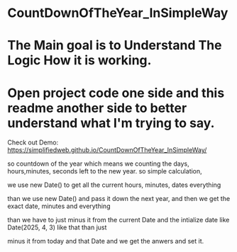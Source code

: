 # CountDownOfTheYear_InSimpleWay
# The Main goal is to Understand The Logic How it is working.
# Open project code one side and this readme another side to better understand what I'm trying to say.
Check out Demo: https://simplifiedweb.github.io/CountDownOfTheYear_InSimpleWay/

so countdown of the year which means we counting the days, hours,minutes, seconds left to the new year.
so simple calculation,

we use new Date() to get all the current hours, minutes, dates everything 

than we use new Date() and pass it down the next year, and then we get the exact date, minutes and everything

than we have to just minus it from the current Date and the intialize date like Date(2025, 4, 3) like that than just

minus it from today and that Date and we get the anwers and set it.

